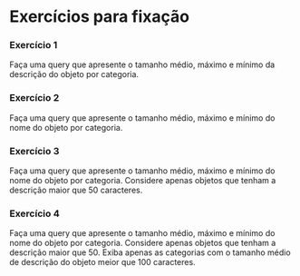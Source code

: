 # Exercícios para fixação

### Exercício 1

Faça uma query que apresente o tamanho médio, máximo e mínimo da descrição do objeto por categoria.

### Exercício 2

Faça uma query que apresente o tamanho médio, máximo e mínimo do nome do objeto por categoria.

### Exercício 3

Faça uma query que apresente o tamanho médio, máximo e mínimo do nome do objeto por categoria.
Considere apenas objetos que tenham a descrição maior que 50 caracteres.


### Exercício 4

Faça uma query que apresente o tamanho médio, máximo e mínimo do nome do objeto por categoria.
Considere apenas objetos que tenham a descrição maior que 50. Exiba apenas as categorias com o tamanho médio de descrição do objeto meior que 100 caracteres.